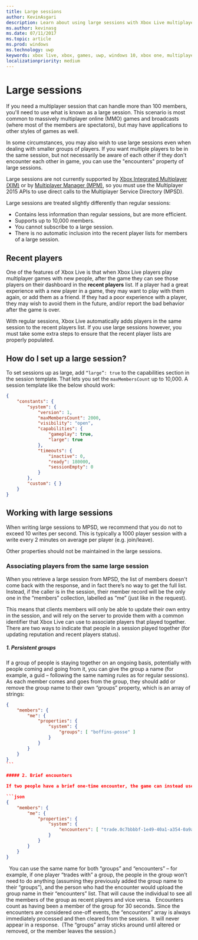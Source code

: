 ```yaml
---
title: Large sessions
author: KevinAsgari
description: Learn about using large sessions with Xbox Live multiplayer platform.
ms.author: kevinasg
ms.date: 07/11/2017
ms.topic: article
ms.prod: windows
ms.technology: uwp
keywords: xbox live, xbox, games, uwp, windows 10, xbox one, multiplayer, large session, recent players
localizationpriority: medium
---
```


# Large sessions

If you need a multiplayer session that can handle more than 100 members, you'll need to use what is known as a large session. This scenario is most common to massively multiplayer online (MMO) games and broadcasts (where most of the members are spectators), but may have applications to other styles of games as well.

In some circumstances, you may also wish to use large sessions even when dealing with smaller groups of players. If you want multiple players to be in the same session, but not necessarily be aware of each other if they don't encounter each other in game, you can use the "encounters" property of large sessions.

Large sessions are not currently supported by [Xbox Integrated Multiplayer (XIM)](../xbox-integrated-multiplayer-overview.md) or by [Multiplayer Manager (MPM)](../multiplayer-manager.md), so you must use the Multiplayer 2015 APIs to use direct calls to the Multiplayer Service Directory (MPSD).

Large sessions are treated slightly differently than regular sessions:

* Contains less information than regular sessions, but are more efficient.
* Supports up to 10,000 members.
* You cannot subscribe to a large session.
* There is no automatic inclusion into the recent player lists for members of a large session.

## Recent players

One of the features of Xbox Live is that when Xbox Live players play multiplayer games with new people, after the game they can see those players on their dashboard in the **recent players** list. If a player had a great experience with a new player in a game, they may want to play with them again, or add them as a friend. If they had a poor experience with a player, they may wish to avoid them in the future, and/or report the bad behavior after the game is over.

With regular sessions, Xbox Live automatically adds players in the same session to the recent players list. If you use large sessions however, you must take some extra steps to ensure that the recent player lists are properly populated.

## How do I set up a large session?

To set sessions up as large, add `“large”: true` to the capabilities section in the session template. That lets you set the `maxMembersCount` up to 10,000. A session template like the below should work:

```json
{
    "constants": {
        "system": {
            "version": 1,
            "maxMembersCount": 2000,
            "visibility": "open",
            "capabilities": {
                "gameplay": true,
                "large": true
            },
            "timeouts": {
                "inactive": 0,
                "ready": 180000,
                "sessionEmpty": 0
            }
        },
        "custom": { }
    }
}
```

## Working with large sessions

When writing large sessions to MPSD, we recommend that you do not to exceed 10 writes per second. This is typically a 1000 player session with a write every 2 minutes on average per player (e.g. join/leave).

Other properties should not be maintained in the large sessions.

### Associating players from the same large session

When you retrieve a large session from MPSD, the list of members doesn't come back with the response, and in fact there’s no way to get the full list. Instead, if the caller is in the session, their member record will be the only one in the “members” collection, labelled as “me” (just like in the request).

This means that clients members will only be able to update their own entry in the session, and will rely on the server to provide them with a common identifier that Xbox Live can use to associate players that played together.
 
There are two ways to indicate that people in a session played together (for updating reputation and recent players status).

##### 1. Persistent groups

If a group of people is staying together on an ongoing basis, potentially with people coming and going from it, you can give the group a name (for example, a guid – following the same naming rules as for regular sessions).  As each member comes and goes from the group, they should add or remove the group name to their own “groups” property, which is an array of strings:

```json
{
    "members": {
        "me": {
            "properties": {
                "system": {
                    "groups": [ "boffins-posse" ]
                }
            }
        }
    }
}
``` 

##### 2. Brief encounters

If two people have a brief one-time encounter, the game can instead use the “encounters” array. Give each encounter a name, and after the encounter, both (or all) participants would write the name to their own “encounters” property:

```json 
{
    "members": {
        "me": {
            "properties": {
                "system": {
                    "encounters": [ "trade.0c7bbbbf-1e49-40a1-a354-0a9a9e23d26a" ]
                }
            }
        }
    }
}
```
 
You can use the same name for both “groups” and “encounters” – for example, if one player “trades with” a group, the people in the group won’t need to do anything (assuming they previously added the group name to their “groups”), and the person who had the encounter would upload the group name in their “encounters” list. That will cause the individual to see all the members of the group as recent players and vice versa.
 
Encounters count as having been a member of the group for 30 seconds. Since the encounters are considered one-off events, the “encounters” array is always immediately processed and then cleared from the session.  It will never appear in a response.  (The “groups” array sticks around until altered or removed, or the member leaves the session.)
